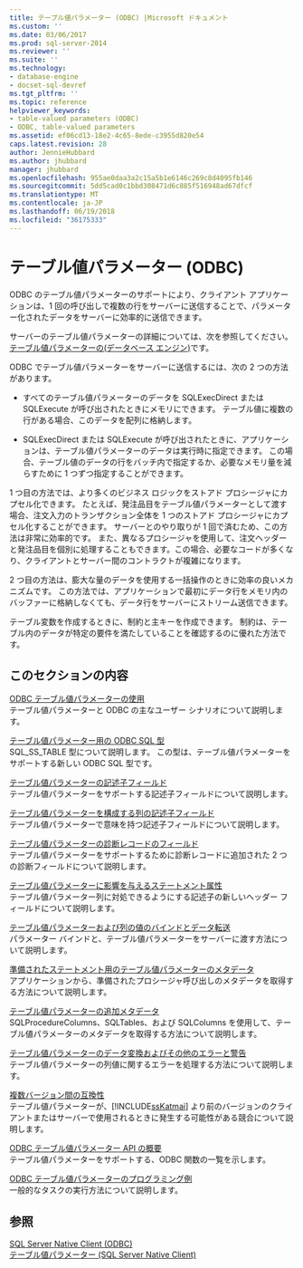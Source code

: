 ```yaml
---
title: テーブル値パラメーター (ODBC) |Microsoft ドキュメント
ms.custom: ''
ms.date: 03/06/2017
ms.prod: sql-server-2014
ms.reviewer: ''
ms.suite: ''
ms.technology:
- database-engine
- docset-sql-devref
ms.tgt_pltfrm: ''
ms.topic: reference
helpviewer_keywords:
- table-valued parameters (ODBC)
- ODBC, table-valued parameters
ms.assetid: ef06cd13-18e2-4c65-8ede-c3955d820e54
caps.latest.revision: 28
author: JennieHubbard
ms.author: jhubbard
manager: jhubbard
ms.openlocfilehash: 955ae0daa3a2c15a5b1e6146c269c8d4095fb146
ms.sourcegitcommit: 5dd5cad0c1bbd308471d6c885f516948ad67dfcf
ms.translationtype: MT
ms.contentlocale: ja-JP
ms.lasthandoff: 06/19/2018
ms.locfileid: "36175333"
---
```

# <a name="table-valued-parameters-odbc"></a>テーブル値パラメーター (ODBC)
  ODBC のテーブル値パラメーターのサポートにより、クライアント アプリケーションは、1 回の呼び出しで複数の行をサーバーに送信することで、パラメーター化されたデータをサーバーに効率的に送信できます。  
  
 サーバーのテーブル値パラメーターの詳細については、次を参照してください。[テーブル値パラメーターの&#40;データベース エンジン&#41;](../tables/use-table-valued-parameters-database-engine.md)です。  
  
 ODBC でテーブル値パラメーターをサーバーに送信するには、次の 2 つの方法があります。  
  
-   すべてのテーブル値パラメーターのデータを SQLExecDirect または SQLExecute が呼び出されたときにメモリにできます。 テーブル値に複数の行がある場合、このデータを配列に格納します。  
  
-   SQLExecDirect または SQLExecute が呼び出されたときに、アプリケーションは、テーブル値パラメーターのデータは実行時に指定できます。 この場合、テーブル値のデータの行をバッチ内で指定するか、必要なメモリ量を減らすために 1 つずつ指定することができます。  
  
 1 つ目の方法では、より多くのビジネス ロジックをストアド プロシージャにカプセル化できます。 たとえば、発注品目をテーブル値パラメーターとして渡す場合、注文入力のトランザクション全体を 1 つのストアド プロシージャにカプセル化することができます。 サーバーとのやり取りが 1 回で済むため、この方法は非常に効率的です。 また、異なるプロシージャを使用して、注文ヘッダーと発注品目を個別に処理することもできます。この場合、必要なコードが多くなり、クライアントとサーバー間のコントラクトが複雑になります。  
  
 2 つ目の方法は、膨大な量のデータを使用する一括操作のときに効率の良いメカニズムです。 この方法では、アプリケーションで最初にデータ行をメモリ内のバッファーに格納しなくても、データ行をサーバーにストリーム送信できます。  
  
 テーブル変数を作成するときに、制約と主キーを作成できます。 制約は、テーブル内のデータが特定の要件を満たしていることを確認するのに優れた方法です。  
  
## <a name="in-this-section"></a>このセクションの内容  
 [ODBC テーブル値パラメーターの使用](uses-of-odbc-table-valued-parameters.md)  
 テーブル値パラメーターと ODBC の主なユーザー シナリオについて説明します。  
  
 [テーブル値パラメーター用の ODBC SQL 型](odbc-sql-type-for-table-valued-parameters.md)  
 SQL_SS_TABLE 型について説明します。 この型は、テーブル値パラメーターをサポートする新しい ODBC SQL 型です。  
  
 [テーブル値パラメーターの記述子フィールド](table-valued-parameter-descriptor-fields.md)  
 テーブル値パラメーターをサポートする記述子フィールドについて説明します。  
  
 [テーブル値パラメーターを構成する列の記述子フィールド](descriptor-fields-for-table-valued-parameter-constituent-columns.md)  
 テーブル値パラメーターで意味を持つ記述子フィールドについて説明します。  
  
 [テーブル値パラメーターの診断レコードのフィールド](table-valued-parameter-diagnostic-record-fields.md)  
 テーブル値パラメーターをサポートするために診断レコードに追加された 2 つの診断フィールドについて説明します。  
  
 [テーブル値パラメーターに影響を与えるステートメント属性](statement-attributes-that-affect-table-valued-parameters.md)  
 テーブル値パラメーター列に対処できるようにする記述子の新しいヘッダー フィールドについて説明します。  
  
 [テーブル値パラメーターおよび列の値のバインドとデータ転送](binding-and-data-transfer-of-table-valued-parameters-and-column-values.md)  
 パラメーター バインドと、テーブル値パラメーターをサーバーに渡す方法について説明します。  
  
 [準備されたステートメント用のテーブル値パラメーターのメタデータ](table-valued-parameter-metadata-for-prepared-statements.md)  
 アプリケーションから、準備されたプロシージャ呼び出しのメタデータを取得する方法について説明します。  
  
 [テーブル値パラメーターの追加メタデータ](additional-table-valued-parameter-metadata.md)  
 SQLProcedureColumns、SQLTables、および SQLColumns を使用して、テーブル値パラメーターのメタデータを取得する方法について説明します。  
  
 [テーブル値パラメーターのデータ変換およびその他のエラーと警告](table-valued-parameter-data-conversion-and-other-errors-and-warnings.md)  
 テーブル値パラメーターの列値に関するエラーを処理する方法について説明します。  
  
 [複数バージョン間の互換性](cross-version-compatibility.md)  
 テーブル値パラメーターが、[!INCLUDE[ssKatmai](../../includes/sskatmai-md.md)] より前のバージョンのクライアントまたはサーバーで使用されるときに発生する可能性がある競合について説明します。  
  
 [ODBC テーブル値パラメーター API の概要](odbc-table-valued-parameter-api-summary.md)  
 テーブル値パラメーターをサポートする、ODBC 関数の一覧を示します。  
  
 [ODBC テーブル値パラメーターのプログラミング例](../../database-engine/dev-guide/odbc-table-valued-parameter-programming-examples.md)  
 一般的なタスクの実行方法について説明します。  
  
## <a name="see-also"></a>参照  
 [SQL Server Native Client &#40;ODBC&#41;](../native-client/odbc/sql-server-native-client-odbc.md)   
 [テーブル値パラメーター &#40;SQL Server Native Client&#41;](../native-client/features/table-valued-parameters-sql-server-native-client.md)  
  
  